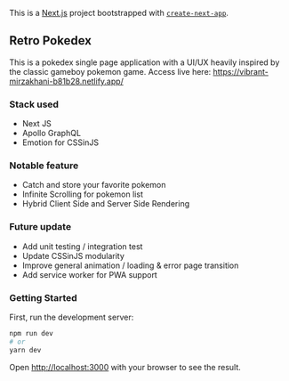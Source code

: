 This is a [Next.js](https://nextjs.org/) project bootstrapped with [`create-next-app`](https://github.com/vercel/next.js/tree/canary/packages/create-next-app).


## Retro Pokedex

This is a pokedex single page application with a UI/UX heavily inspired by the classic gameboy pokemon game.
Access live here: https://vibrant-mirzakhani-b81b28.netlify.app/

### Stack used
- Next JS
- Apollo GraphQL
- Emotion for CSSinJS

### Notable feature
- Catch and store your favorite pokemon
- Infinite Scrolling for pokemon list
- Hybrid Client Side and Server Side Rendering

### Future update 
- Add unit testing / integration test
- Update CSSinJS modularity
- Improve general animation / loading & error page transition
- Add service worker for PWA support

### Getting Started

First, run the development server:

```bash
npm run dev
# or
yarn dev
```

Open [http://localhost:3000](http://localhost:3000) with your browser to see the result.
